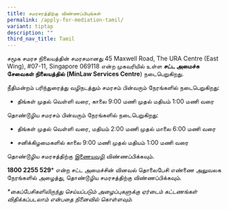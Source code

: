 ```yaml
---
title: சமரசரத்திற்கு விண்ணப்பியுங்கள்
permalink: /apply-for-mediation-tamil/
variant: tiptap
description: ""
third_nav_title: Tamil
---
```

<p>சமூக சமரச நிலையத்தின் சமரசமானது 45 Maxwell Road, The URA Centre (East
Wing), #07-11, Singapore 069118 என்ற முகவரியில் உள்ள <strong>சட்ட அமைச்சு சேவைகள் நிலையத்தில்</strong>  <strong>(MinLaw Services Centre</strong>)
நடைபெறுகிறது.</p>
<p>நீதிமன்றம் பரிந்துரைத்து வழிநடத்தும் சமரசம் பின்வரும் நேரங்களில் நடைபெறுகிறது:</p>
<ul data-tight="true" class="tight">
<li>
<p>திங்கள் முதல் வெள்ளி வரை, காலை 9:00 மணி முதல் மதியம் 1:00 மணி வரை</p>
</li>
</ul>
<p>தொண்டூழிய சமரசம் பின்வரும் நேரங்களில் நடைபெறுகிறது:</p>
<ul data-tight="true" class="tight">
<li>
<p>திங்கள் முதல் வெள்ளி வரை, மதியம் 2:00 மணி முதல் மாலை 6:00 மணி வரை</p>
</li>
<li>
<p>சனிக்கிழமைகளில் காலை 9:00 மணி முதல் மதியம் 1:00 மணி வரை</p>
</li>
</ul>
<p>தொண்டூழிய சமரசத்திற்கு <a href="https://eservices.mlaw.gov.sg/cmc/mediatorsportal/direct-intake/" rel="noopener noreferrer nofollow" target="_blank">இணையவழி</a> விண்ணப்பிக்கவும்.</p>
<p><strong>1800 2255 529</strong>* என்ற சட்ட அமைச்சின் வினவல் தொலைபேசி எண்ணை
அலுவலக நேரங்களில் அழைத்து, தொண்டூழிய சமரசத்திற்கு விண்ணப்பிக்கவும்.</p>
<p><em>*கைப்பேசிகளிலிருந்து செய்யப்படும் அழைப்புகளுக்கு ஏர்டைம் கட்டணங்கள் விதிக்கப்படலாம் என்பதை நினைவில் கொள்ளவும்.</em>
</p>